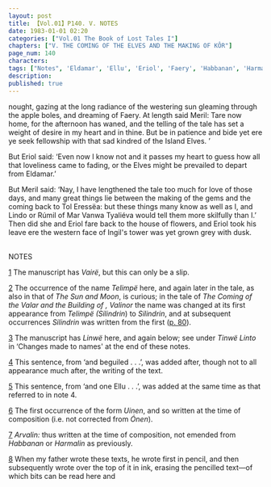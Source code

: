 ```yaml
---
layout: post
title: 【Vol.01】P140. V. NOTES
date: 1983-01-01 02:20
categories: ["Vol.01 The Book of Lost Tales I"]
chapters: ["V. THE COMING OF THE ELVES AND THE MAKING OF KÔR"]
page_num: 140
characters: 
tags: ["Notes", 'Eldamar', 'Ellu', 'Eriol', 'Faery', 'Habbanan', 'Harmalin', 'Ingil', 'Island Elves', 'Lindo', 'Línwë Tinto', 'Linwë', 'Mar Vanwa Tyaliéva', 'Meril-i-Turinqi']
description: 
published: true
---
```


<p style="text-indent: 0;">
nought, gazing at the long radiance of the westering sun gleaming through the apple boles, and dreaming of Faery. At length said Meril: Tare now home, for the afternoon has waned, and the telling of the tale has set a weight of desire in my heart and in thine. But be in patience and bide yet ere ye seek fellowship with that sad kindred of the Island Elves. ’
</p>

But Eriol said: ‘Even now I know not and it passes my heart to guess how all that loveliness came to fading, or the Elves might be prevailed to depart from Eldamar.’

But Meril said: ‘Nay, I have lengthened the tale too much for love of those days, and many great things lie between the making of the gems and the coming back to Tol Eressëa: but these things many know as well as I, and Lindo or Rúmil of Mar Vanwa Tyaliéva would tell them more skilfully than I.’ Then did she and Eriol fare back to the house of flowers, and Eriol took his leave ere the western face of Ingil's tower was yet grown grey with dusk.

<BR>
NOTES

[1]({{site.baseurl}}/vol01-p121)  The manuscript has <I>Vairë</I>, but this can only be a slip.

[2]({{site.baseurl}}/vol01-p121) The occurrence of the name <I>Telimpë</I> here, and again later in the tale, as also in that of <I>The Sun and Moon</I>, is curious; in the tale of <I>The Coming of the Valar and the Building of , Valinor</I> the name was changed at its first appearance from <I>Telimpë (Silindrin</I>) to <I>Silindrin</I>, and at subsequent occurrences <I>Silindrin</I> was written from the first ([p. 80]({{site.baseurl}}/vol01-p80)).

[3]({{site.baseurl}}/vol01-p124) The manuscript has <I>Linwë</I> here, and again below; see under <I>Tinwë Linto</I> in ‘Changes made to names' at the end of these notes.

[4]({{site.baseurl}}/vol01-p129) This sentence, from ‘and beguiled . . .’, was added after, though not to all appearance much after, the writing of the text.

[5]({{site.baseurl}}/vol01-p129) This sentence, from ‘and one Ellu . . .’, was added at the same time as that referred to in note 4.

[6]({{site.baseurl}}/vol01-p131) The first occurrence of the form <I>Uinen</I>, and so written at the time of composition (i.e. not corrected from <I>Ónen</I>).

[7]({{site.baseurl}}/vol01-p131) <I>Arvalin:</I> thus written at the time of composition, not emended from <I>Habbanan</I> or <I>Harmalin</I> as previously.

[8]({{site.baseurl}}/vol01-p132) When my father wrote these texts, he wrote first in pencil, and then subsequently wrote over the top of it in ink, erasing the pencilled text—of which bits can be read here and

